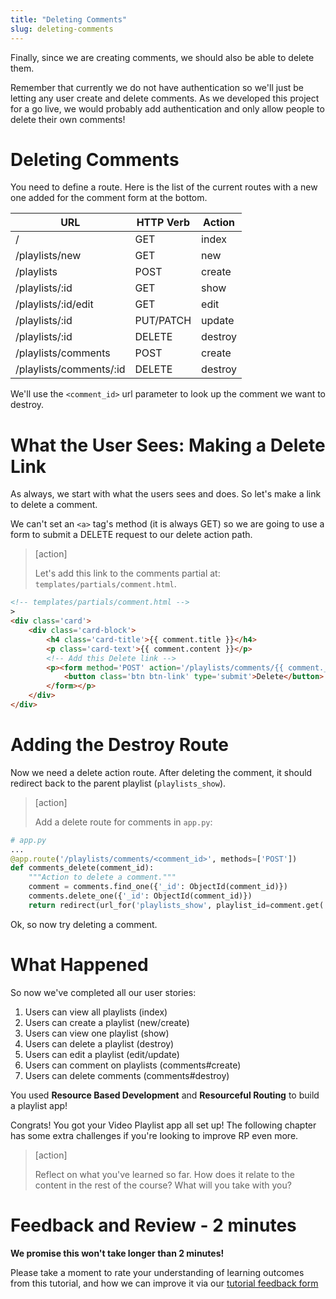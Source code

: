 ```yaml
---
title: "Deleting Comments"
slug: deleting-comments
---
```


Finally, since we are creating comments, we should also be able to delete them.

Remember that currently we do not have authentication so we'll just be letting any user create and delete comments. As we developed this project for a go live, we would probably add authentication and only allow people to delete their own comments!

# Deleting Comments

You need to define a route. Here is the list of the current routes with a new one added for the comment form at the bottom.

| URL              | HTTP Verb | Action  |
|------------------|-----------|---------|
| /                | GET       | index   |
| /playlists/new     | GET       | new     |
| /playlists         | POST      | create  |
| /playlists/:id     | GET       | show    |
| /playlists/:id/edit| GET       | edit    |
| /playlists/:id     | PUT/PATCH | update  |
| /playlists/:id     | DELETE    | destroy |
| /playlists/comments | POST      | create  |
| /playlists/comments/:id | DELETE      | destroy  |

We'll use the `<comment_id>` url parameter to look up the comment we want to destroy.

# What the User Sees: Making a Delete Link

As always, we start with what the users sees and does. So let's make a link to delete a comment.

We can't set an `<a>` tag's method (it is always GET) so we are going to use a form to submit a DELETE request to our delete action path.

> [action]
>
> Let's add this link to the comments partial at: `templates/partials/comment.html`.
>
```HTML
<!-- templates/partials/comment.html -->
>
<div class='card'>
    <div class='card-block'>
        <h4 class='card-title'>{{ comment.title }}</h4>
        <p class='card-text'>{{ comment.content }}</p>
        <!-- Add this Delete link -->
        <p><form method='POST' action='/playlists/comments/{{ comment._id }}'>
            <button class='btn btn-link' type='submit'>Delete</button>
        </form></p>
    </div>
</div>
```

# Adding the Destroy Route

Now we need a delete action route. After deleting the comment, it should redirect back to the parent playlist (`playlists_show`).

> [action]
>
> Add a delete route for comments in `app.py`:
>
```python
# app.py
...
@app.route('/playlists/comments/<comment_id>', methods=['POST'])
def comments_delete(comment_id):
    """Action to delete a comment."""
    comment = comments.find_one({'_id': ObjectId(comment_id)})
    comments.delete_one({'_id': ObjectId(comment_id)})
    return redirect(url_for('playlists_show', playlist_id=comment.get('playlist_id')))
```

Ok, so now try deleting a comment.

# What Happened

So now we've completed all our user stories:

1. Users can view all playlists (index)
1. Users can create a playlist (new/create)
1. Users can view one playlist (show)
1. Users can delete a playlist (destroy)
1. Users can edit a playlist (edit/update)
1. Users can comment on playlists (comments#create)
1. Users can delete comments (comments#destroy)

You used **Resource Based Development** and **Resourceful Routing** to build a playlist app!

Congrats! You got your Video Playlist app all set up! The following chapter has some extra challenges if you're looking to improve RP even more.

> [action]
>
> Reflect on what you've learned so far. How does it relate to the content in the rest of the course? What will you take with you?

# Feedback and Review - 2 minutes

**We promise this won't take longer than 2 minutes!**

Please take a moment to rate your understanding of learning outcomes from this tutorial, and how we can improve it via our [tutorial feedback form](https://forms.gle/kXt4Y8w2LpWSN6eU6)
